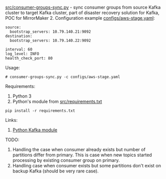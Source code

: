 [src/consumer-groups-sync.py](src/consumer-groups-sync.py) - sync consumer groups from source Kafka cluster to target Kafka cluster, part of disaster recovery solution for Kafka, POC for MirrorMaker 2. 
Configuration example [configs/aws-stage.yaml](configs/aws-stage.yaml):
```
source:
  bootstrap_servers: 10.79.140.21:9092
destination:
  bootstrap_servers: 10.79.140.22:9092

interval: 60
log_level: INFO
health_check_port: 80
```

Usage:
```
# consumer-groups-sync.py -c configs/aws-stage.yaml
```

Requirements:
1. Python 3
2. Python's module from [src/requirements.txt](src/requirements.txt)
```
pip install -r requirements.txt
```

Links:
1. [Python Kafka module][1]

TODO:
1. Handling the case when consumer already exists but number of partitions differ from primary. This is case when new topics started processing by existing consumer group on primary.
2. Handling case when consumer exists but some partitions don't exist on backup Kafka (should be very rare case).

[1]: https://kafka-python.readthedocs.io/